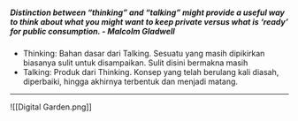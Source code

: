 ##### Distinction between “thinking” and “talking” might provide a useful way to think about what you might want to keep private versus what is ‘ready’ for public consumption. - Malcolm Gladwell

-   Thinking: Bahan dasar dari Talking. Sesuatu yang masih dipikirkan biasanya sulit untuk disampaikan. Sulit disini bermakna masih 
-   Talking: Produk dari Thinking. Konsep yang telah berulang kali diasah, diperbaiki, hingga akhirnya terbentuk dan menjadi matang.

---
![[Digital Garden.png]]
